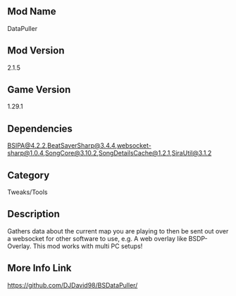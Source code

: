 ## Mod Name
DataPuller

## Mod Version
2.1.5

## Game Version
1.29.1

## Dependencies
BSIPA@4.2.2,BeatSaverSharp@3.4.4,websocket-sharp@1.0.4,SongCore@3.10.2,SongDetailsCache@1.2.1,SiraUtil@3.1.2

## Category
Tweaks/Tools

## Description
Gathers data about the current map you are playing to then be sent out over a websocket for other software to use, e.g. A web overlay like BSDP-Overlay. This mod works with multi PC setups!

## More Info Link
https://github.com/DJDavid98/BSDataPuller/
